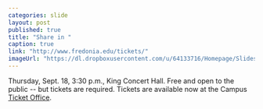 ```yaml
---
categories: slide
layout: post
published: true
title: "Share in "
caption: true
link: "http://www.fredonia.edu/tickets/"
imageUrl: "https://dl.dropboxusercontent.com/u/64133716/Homepage/Slides/bill_nye.jpg"
---
```


Thursday, Sept. 18, 3:30 p.m., King Concert Hall. Free and open to the public -- but tickets are required. Tickets are available now at the Campus [Ticket Office](http://www.fredonia.edu/tickets).